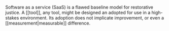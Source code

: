 Software as a service (SaaS) is a flawed baseline model for restorative justice. A [[tool]], any tool, might be designed an adopted for use in a high-stakes environment. Its adoption does not implicate improvement, or even a [[measurement|measurable]] difference.
